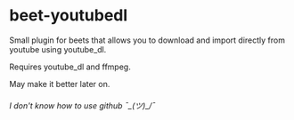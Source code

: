 # beet-youtubedl
Small plugin for beets that allows you to download and import directly from youtube using youtube_dl.

Requires youtube_dl and ffmpeg.

May make it better later on.



###### I don't know how to use github ¯\_(ツ)_/¯
